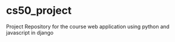 # cs50_project
 Project Repository for the course web application using python and javascript in django
